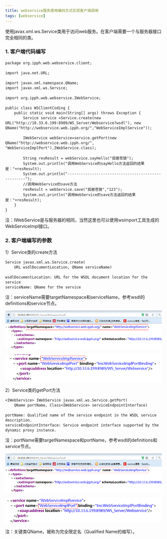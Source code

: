 ```yaml
---
title: webservice服务使用编码方式实现客户端调用
tags: [webservice]
---
```


使用javax.xml.ws.Service类用于访问web服务。在客户端需要一个与服务器接口完全相同的类。

### 1. 客户端代码编写

```
package org.ipph.web.webservice.client;

import java.net.URL;

import javax.xml.namespace.QName;
import javax.xml.ws.Service;

import org.ipph.web.webservice.IWebService;

public class WSClientCoding {
    public static void main(String[] args) throws Exception {
        Service service =Service.create(new URL("http://10.33.6.199:8989/WS_Server/Webservice?wsdl"), new QName("http://webservice.web.ipph.org/","WebServiceImplService"));

        IWebService webService=service.getPort(new QName("http://webservice.web.ipph.org/", "WebServiceImplPort"),IWebService.class);
        
        String resResult = webService.sayHello("孤傲苍狼");
        System.out.println("调用WebService的sayHello方法返回的结果是："+resResult);
        System.out.println("---------------------------------------------------");
        //调用WebService的save方法
        resResult = webService.save("孤傲苍狼","123");
        System.out.println("调用WebService的save方法返回的结果是："+resResult);
    }
}
```

注：IWebService是与服务器的相同，当然这里也可以使用wsimport工具生成的WebServiceImpl接口。

### 2. 客户端编写的参数

1）Service类的create方法

```
Service javax.xml.ws.Service.create(
    URL wsdlDocumentLocation, QName serviceName)

wsdlDocumentLocation: URL for the WSDL document location for the service
serviceName: QName for the service
```

注：serviceName需要targetNamespace和serviceName，参考wsdl的definitions和service节点。

![](/images/java_structure/webservice/service-create-ns.png)

![](/images/java_structure/webservice/service-create-servername.png)

2）Service类的getPort方法

```
<IWebService> IWebService javax.xml.ws.Service.getPort(
    QName portName, Class<IWebService> serviceEndpointInterface)

portName: Qualified name of the service endpoint in the WSDL service description.
serviceEndpointInterface: Service endpoint interface supported by the dynamic proxy instance.
```

注：portName需要targetNamespace和portName，参考wsdl的definitions和service节点。

![](/images/java_structure/webservice/service-create-ns.png)

![](/images/java_structure/webservice/service-create-portname.png)

注：关键类QName，被称为完全限定名（Qualified Name的缩写）。